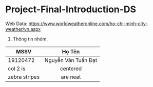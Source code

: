 # Project-Final-Introduction-DS
Web Data: https://www.worldweatheronline.com/ho-chi-minh-city-weather/vn.aspx
1. Thông tin nhóm.

| MSSV       | Họ Tên           | 
| ------------- |:-------------:| 
| 19120472     | Nguyễn Văn Tuấn Đạt | 
| col 2 is      | centered      |
| zebra stripes | are neat      | 
